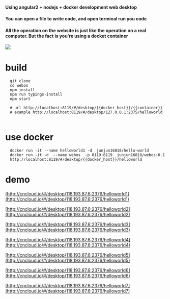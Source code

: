 
#### Using angular2 + nodejs + docker development web desktop

#### You can open a file to write code, and open terminal run you code 

#### All the operation on the website is just like the operation on a real computer. But the fact is you're using a docket container 


![](https://github.com/junjun16818/webos/blob/master/resource/images/demo/demo.jpeg?raw=true)


# build

```
  git clone 
  cd webos
  npm install 
  npm run typings-install
  npm start
  
  # url http://localhost:8119/#/desktop/{{docker_host}}/{{container}}
  # example http://localhost:8119/#/desktop/127.0.0.1:2375/helloworld
  
```
# use docker

```
  docker run -it --name helloworld1 -d  junjun16818/hello-world
  docker run -it -d  --name webos  -p 8119:8119  junjun16818/webos:0.1
  http://localhost:8119/#/desktop/{{docker_host}}/helloworld
```

# demo

[http://cncloud.io/#/desktop/118.193.87.6:2376/helloworld1](http://cncloud.io/#/desktop/118.193.87.6:2376/helloworld1)

[http://cncloud.io/#/desktop/118.193.87.6:2376/helloworld2](http://cncloud.io/#/desktop/118.193.87.6:2376/helloworld2)

[http://cncloud.io/#/desktop/118.193.87.6:2376/helloworld3](http://cncloud.io/#/desktop/118.193.87.6:2376/helloworld3)

[http://cncloud.io/#/desktop/118.193.87.6:2376/helloworld4](http://cncloud.io/#/desktop/118.193.87.6:2376/helloworld4)

[http://cncloud.io/#/desktop/118.193.87.6:2376/helloworld5](http://cncloud.io/#/desktop/118.193.87.6:2376/helloworld5)

[http://cncloud.io/#/desktop/118.193.87.6:2376/helloworld6](http://cncloud.io/#/desktop/118.193.87.6:2376/helloworld6)

[http://cncloud.io/#/desktop/118.193.87.6:2376/helloworld7](http://cncloud.io/#/desktop/118.193.87.6:2376/helloworld7)

